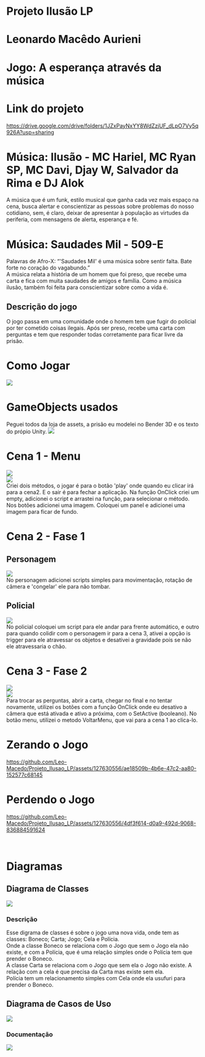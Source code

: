 # Projeto Ilusão LP
# Leonardo Macêdo Aurieni<br>
# Jogo: A esperança através da música
# Link do projeto
https://drive.google.com/drive/folders/1JZxPayNxYY8WdZzjUF_dLpO7Vy5q926A?usp=sharing <br>
# Música: Ilusão - MC Hariel, MC Ryan SP, MC Davi, Djay W, Salvador da Rima e  DJ Alok
A música que é um funk, estilo musical que ganha cada vez mais espaço na cena, busca alertar e conscientizar as pessoas sobre problemas do nosso cotidiano, sem, é claro, deixar de apresentar à população as virtudes da periferia, com mensagens de alerta, esperança e fé. <br>
# Música: Saudades Mil - 509-E
Palavras de Afro-X: “'Saudades Mil' é uma música sobre sentir falta. Bate forte no coração do vagabundo.” <br>
A música relata a história de um homem que foi preso, que recebe uma carta e fica com muita saudades de amigos e família. Como a música ilusão, também foi feita para conscientizar sobre como a vida é. <br>
## Descrição do jogo
O jogo passa em uma comunidade onde o homem tem que fugir do policial por ter cometido coisas ilegais. Após ser preso, recebe uma carta com perguntas e tem que responder todas corretamente para ficar livre da prisão.<br>
# Como Jogar
<img src = "img/1.jpg"><br>
# GameObjects usados
Peguei todos da loja de assets, a prisão eu modelei no Bender 3D e os texto do própio Unity.
<img src = "img/2.png"><br>
# Cena 1 - Menu
<img src = "img/3.jpg"><br>
<img src = "img/4.png"><br>
Criei dois métodos, o jogar é para o botão 'play' onde quando eu clicar irá para a cena2. E o sair é para fechar a aplicação. Na função OnClick criei um empty, adicionei o script e arrastei na função, para selecionar o método. Nos botões adicionei uma imagem. Coloquei um panel e adicionei uma imagem para ficar de fundo.<br>
# Cena 2 - Fase 1
## Personagem
<img src = "img/5.png"><br>
No personagem adicionei scripts simples para movimentação, rotação de câmera e 'congelar' ele para não tombar.<br>
## Policial
<img src = "img/6.png"><br>
No policial coloquei um script para ele andar para frente automático, e outro para quando colidir com o personagem ir para a cena 3, ativei a opção is trigger para ele atravessar os objetos e desativei a gravidade pois se não ele atravessaria o chão.<br>
# Cena 3 - Fase 2
<img src = "img/7.png"><br>
<img src = "img/8.png"><br>
Para trocar as perguntas, abrir a carta, chegar no final e no tentar novamente, utilizei os botões com a função OnClick onde eu desativo a câmera que está ativada e ativo a próxima, com o SetActive (booleano). No botão menu, utilizei o metodo VoltarMenu, que vai para a cena 1 ao clica-lo.<br>
# Zerando o Jogo
https://github.com/Leo-Macedo/Projeto_Ilusao_LP/assets/127630556/ae18509b-4b6e-47c2-aa80-152577c68145

# Perdendo o Jogo
https://github.com/Leo-Macedo/Projeto_Ilusao_LP/assets/127630556/4df3f614-d0a9-492d-9068-836884591624

<br>

# Diagramas
## Diagrama de Classes
<img src = "img/classe.jpg" > <br>
<h3> Descrição </h3>

Esse digrama de classes é sobre o jogo uma nova vida, onde tem as classes: Boneco; Carta; Jogo; Cela e Polícia.<br>
Onde a classe Boneco se relaciona com o Jogo que sem o Jogo ela não existe, e com a Polícia, que é uma relação simples onde o Polícia tem que prender o Boneco.<br>
A classe Carta se relaciona com o Jogo que sem ela o Jogo não existe. A relação com a cela é que precisa da Carta mas existe sem ela.<br>
Polícia tem um relacionamento simples com Cela onde ela usufuri para prender o Boneco.<br>

<h2>Diagrama de Casos de Uso</h2>
<img src = "img/uso.jpg" ><br>
<h3>Documentação</h3>
<img src = "img/documentacao.jpg" ><br>

